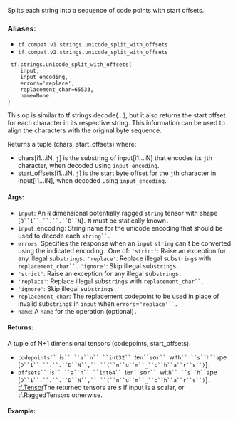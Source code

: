 
Splits each string into a sequence of code points with start offsets.
### Aliases:
- `tf.compat.v1.strings.unicode_split_with_offsets`
- `tf.compat.v2.strings.unicode_split_with_offsets`

```
 tf.strings.unicode_split_with_offsets(
    input,
    input_encoding,
    errors='replace',
    replacement_char=65533,
    name=None
)
```

This op is similar to tf.strings.decode(...), but it also returns the start offset for each character in its respective string. This information can be used to align the characters with the original byte sequence.

Returns a tuple (chars, start_offsets) where:
- chars[i1...iN, `j`] is the substring of input[i1...iN] that encodes its `j`th character, when decoded using `input_encoding`.
- start_offsets[i1...iN, `j`] is the start byte offset for the `j`th character in input[i1...iN], when decoded using `input_encoding`.
#### Args:
- `input`: An `N` dimensional potentially ragged `string` tensor with shape [`D``1``.``.``.``D``N`]`.` `N` must be statically known`.`
- `input`_encoding: String name for the unicode encoding that should be used to decode each `string``.`
- `errors`: Specifies the response when an `input` `string` can't be converted using the indicated encoding`.` One of:
`'strict'`: Raise an exception for any illegal sub`string`s`.`
`'replace'`: Replace illegal sub`string`s with `replacement_char``.`
`'ignore'`: Skip illegal sub`string`s`.`
- `'strict'`: Raise an exception for any illegal sub`string`s`.`
- `'replace'`: Replace illegal sub`string`s with `replacement_char``.`
- `'ignore'`: Skip illegal sub`string`s`.`
- `replacement_char`: The replacement codepoint to be used in place of invalid sub`string`s in `input` when `errors`=`'replace'``.`
- `name`: A `name` for the operation (optional)`.`
#### Returns:

A tuple of N+1 dimensional tensors (codepoints, start_offsets).
- `codepoints`` `i`s`` ``a``n`` ``int32`` `te`n``s`o`r`` `wit`h`` ``s``h``a`pe` `[`D``1``.``.``.``D``N``,`` ``(``n``u``m``_``c``h``a``r``s``)`]`.`
- `offsets`` `i`s`` ``a``n`` ``int64`` `te`n``s`o`r`` `wit`h`` ``s``h``a`pe` `[`D``1``.``.``.``D``N``,`` ``(``n``u``m``_``c``h``a``r``s``)`]`.`
[tf.Tensor](https://www.tensorflow.org/api_docs/python/tf/Tensor)The returned tensors are s if input is a scalar, or tf.RaggedTensors otherwise.

#### Example:

